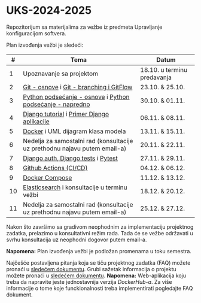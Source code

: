 # UKS-2024-2025
Repozitorijum sa materijalima za vežbe iz predmeta Upravljanje konfiguracijom softvera.

Plan izvođenja vežbi je sledeći:

| # | Tema | Datum  |
| --- | --- | --- |
| 1 | Upoznavanje sa projektom | 18.10. u terminu predavanja |
| 2 | [Git - osnove](https://github.com/vanjamijatov/UKS-materijali/tree/main/Git) i [Git - branching i GitFlow](https://github.com/vanjamijatov/UKS-materijali/tree/main/Git) | 23.10. & 25.10. |
| 3 | [Python podsećanje - osnove](https://github.com/vanjamijatov/UKS-materijali/tree/main/Python%20Basics/Python%20lesson) i [Python podsećanje - napredno](https://github.com/vanjamijatov/UKS-materijali/tree/main/Python%20Basics/Python%20lesson) | 30.10. & 01.11. |
| 4 | [Django tutorial](https://github.com/vanjamijatov/UKS-materijali/tree/main/Django%20Framework) i [Primer Django aplikacije](https://github.com/vanjamijatov/UKS-materijali/tree/main/Django%20Application%20Example) | 06.11. & 08.11. |
| 5 | [Docker](https://github.com/vanjamijatov/UKS-DjangoAuthTestsDocker) i UML dijagram klasa modela | 13.11. & 15.11. |
| 6 | Nedelja za samostalni rad (konsultacije uz prethodnu najavu putem email-a) | 20.11. & 22.11. |
| 7 | [Django auth, Django tests](https://github.com/vanjamijatov/UKS-DjangoAuthTestsDocker) i [Pytest](https://github.com/vanjamijatov/UKS-materijali/tree/main/Pytest) | 27.11. & 29.11. |
| 8 | [Github Actions (CI/CD)](https://github.com/vanjamijatov/UKS-DjangoAuthTestsDocker) | 04.12. & 06.12. |
| 9 | [Docker Compose](https://github.com/vanjamijatov/UKS-DjangoProductionSetup) | 11.12. & 13.12. |
| 10 | [Elasticsearch](https://github.com/vanjamijatov/UKS-DjangoElasticsearch) i konsultacije u terminu vežbi | 18.12. & 20.12. |
| 11 | Nedelja za samostalni rad (konsultacije uz prethodnu najavu putem email-a) | 25.12. & 27.12. |

Nakon što završimo sa gradivom neophodnim za implementaciju projektnog zadatka, prelazimo u konsultativni režim rada. Tada će se vežbe održavati u svrhu konsultacija uz neophodni dogovor putem email-a.

**Napomena:** Plan izvođenja vežbi je podložan promenama u toku semestra.

Najčešće postavljena pitanja koja se tiču projektnog zadatka (FAQ) možete pronaći u [sledećem dokumentu](https://docs.google.com/document/d/1DRjjjZDnjWoZiU_oyHSs4har-wkZvMMlTIxoEg_3m7o/edit?usp=sharing).
Grubi sažetak informacija o projektu možete pronaći u [sledećem dokumentu](Project.md). **Napomena:** Web-aplikacija koju treba da napravite jeste jednostavnija verzija *DockerHub-a*. Za više informacije o tome koje funckionalnosti treba implementirati pogledajte FAQ dokument.
